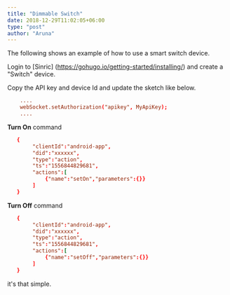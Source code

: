 ```yaml
---
title: "Dimmable Switch"
date: 2018-12-29T11:02:05+06:00
type: "post"
author: "Aruna"
---
```



  

The following shows an example of how to use a smart switch device.

Login to [Sinric] (https://gohugo.io/getting-started/installing/) and create a "Switch" device.

Copy the API key and device Id and update the sketch like below.

```toml
    ....
    webSocket.setAuthorization("apikey", MyApiKey);
    ....
```

<b>Turn On</b> command 
    
```toml
   {
        "clientId":"android-app",
        "did":"xxxxxx",
        "type":"action",
        "ts":"1556844829681",
        "actions":[
            {"name":"setOn","parameters":{}}
        ]
   }
```

<b>Turn Off</b> command 
    
```toml
   {
        "clientId":"android-app",
        "did":"xxxxxx",
        "type":"action",
        "ts":"1556844829681",
        "actions":[
            {"name":"setOff","parameters":{}}
        ]
   }
```


it's that simple. 


<!-- Just download latest version of [Hugo binary (> 0.53)](https://gohugo.io/getting-started/installing/) for your OS (Windows, Linux, Mac) : it's that simple. 

![image example](../../../../images/hugo.jpg "image")
-->